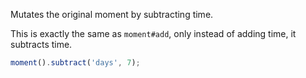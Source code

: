 Mutates the original moment by subtracting time.

This is exactly the same as `moment#add`, only instead of adding time, it subtracts time.

```javascript
moment().subtract('days', 7);
```
